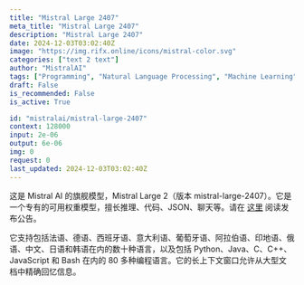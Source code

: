 ```yaml
---
title: "Mistral Large 2407"
meta_title: "Mistral Large 2407"
description: "Mistral Large 2407"
date: 2024-12-03T03:02:40Z
image: "https://img.rifx.online/icons/mistral-color.svg"
categories: ["text 2 text"]
author: "MistralAI"
tags: ["Programming", "Natural Language Processing", "Machine Learning", "Chatbots", "Generative AI"]
draft: False
is_recommended: False
is_active: True

id: "mistralai/mistral-large-2407"
context: 128000
input: 2e-06
output: 6e-06
img: 0
request: 0
last_updated: 2024-12-03T03:02:40Z
---
```


这是 Mistral AI 的旗舰模型，Mistral Large 2（版本 mistral-large-2407）。它是一个专有的可用权重模型，擅长推理、代码、JSON、聊天等。请在 [这里](https://mistral.ai/news/mistral-large-2407/) 阅读发布公告。

它支持包括法语、德语、西班牙语、意大利语、葡萄牙语、阿拉伯语、印地语、俄语、中文、日语和韩语在内的数十种语言，以及包括 Python、Java、C、C++、JavaScript 和 Bash 在内的 80 多种编程语言。它的长上下文窗口允许从大型文档中精确回忆信息。

